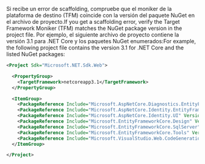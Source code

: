 <span data-ttu-id="9b351-101">Si recibe un error de scaffolding, compruebe que el moniker de la plataforma de destino (TFM) coincide con la versión del paquete NuGet en el archivo de proyecto.</span><span class="sxs-lookup"><span data-stu-id="9b351-101">If you get a scaffolding error, verify the Target Framework Moniker (TFM) matches the NuGet package version in the project file.</span></span> <span data-ttu-id="9b351-102">Por ejemplo, el siguiente archivo de proyecto contiene la versión 3.1 para .NET Core y los paquetes NuGet enumerados:</span><span class="sxs-lookup"><span data-stu-id="9b351-102">For example, the following project file contains the version 3.1 for .NET Core and the listed NuGet packages:</span></span>

```xml
<Project Sdk="Microsoft.NET.Sdk.Web">

  <PropertyGroup>
    <TargetFramework>netcoreapp3.1</TargetFramework>
  </PropertyGroup>

  <ItemGroup>
    <PackageReference Include="Microsoft.AspNetCore.Diagnostics.EntityFrameworkCore" Version="3.1.0" />
    <PackageReference Include="Microsoft.AspNetCore.Identity.EntityFrameworkCore" Version="3.1.0" />
    <PackageReference Include="Microsoft.AspNetCore.Identity.UI" Version="3.1.0" />
    <PackageReference Include="Microsoft.EntityFrameworkCore.Design" Version="3.1.0" />
    <PackageReference Include="Microsoft.EntityFrameworkCore.SqlServer" Version="3.1.0" />
    <PackageReference Include="Microsoft.EntityFrameworkCore.Tools" Version="3.1.0" />
    <PackageReference Include="Microsoft.VisualStudio.Web.CodeGeneration.Design" Version="3.1.0" />
  </ItemGroup>

</Project>
```
